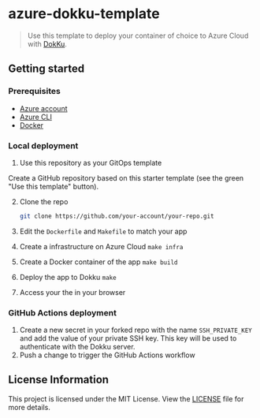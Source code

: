 # azure-dokku-template

> Use this template to deploy your container of choice to Azure Cloud with [DokKu](https://dokku.com/docs/deployment/application-deployment/).

## Getting started

### Prerequisites
- [Azure account](https://azure.microsoft.com/en-us/free/)
- [Azure CLI](https://docs.microsoft.com/en-us/cli/azure/install-azure-cli)
- [Docker](https://docs.docker.com/get-docker/)

### Local deployment

1. Use this repository as your GitOps template

Create a GitHub repository based on this starter template (see the green "Use this template" button).


2. Clone the repo
   ```sh
   git clone https://github.com/your-account/your-repo.git
   ```

3. Edit the `Dockerfile` and `Makefile` to match your app


4. Create a infrastructure on Azure Cloud
   ```make infra ```


5. Create a Docker container of the app
   ```make build ```

6. Deploy the app to Dokku
   ```make ```

7. Access your the in your browser

### GitHub Actions deployment

1. Create a new secret in your forked repo with the name `SSH_PRIVATE_KEY` and add the value of your private SSH key. This key will be used to authenticate with the Dokku server.
2. Push a change to trigger the GitHub Actions workflow

## License Information

This project is licensed under the MIT License. View the [LICENSE](LICENSE) file for more details.
